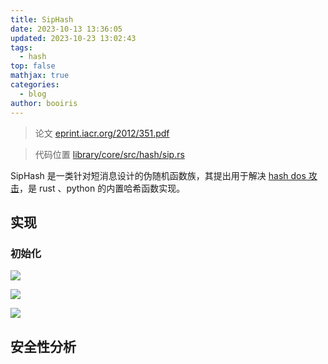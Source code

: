 ```yaml
---
title: SipHash
date: 2023-10-13 13:36:05
updated: 2023-10-23 13:02:43
tags:
  - hash
top: false
mathjax: true
categories:
  - blog
author: booiris
---
```

> 论文 [eprint.iacr.org/2012/351.pdf](https://eprint.iacr.org/2012/351.pdf)

> 代码位置 [library/core/src/hash/sip.rs](https://github.com/rust-lang/rust/blob/1.72.0/library/core/src/hash/sip.rs)

SipHash 是一类针对短消息设计的伪随机函数族，其提出用于解决 [hash dos 攻击](../todo/todo.md)，是 rust 、python 的内置哈希函数实现。

## 实现

### 初始化

![](https://cdn.jsdelivr.net/gh/booiris-cdn/img/spihash1.png)

![](https://cdn.jsdelivr.net/gh/booiris-cdn/img/spihash2.png)

![](https://cdn.jsdelivr.net/gh/booiris-cdn/img/spihash3.png)

## 安全性分析
